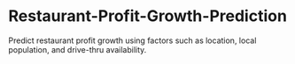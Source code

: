 # Restaurant-Profit-Growth-Prediction
Predict restaurant profit growth using factors such as location, local population, and drive-thru availability.
